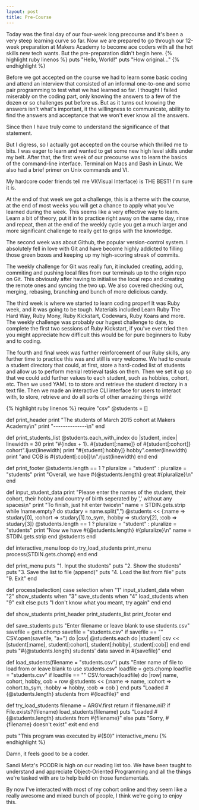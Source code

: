 ```yaml
---
layout: post
title: Pre-Course
---
```

Today was the final day of our four-week long precourse and it's been a very steep learning curve so far.  Now we are prepared to go through our 12-week preparation at Makers Academy to become ace coders with all the hot skills new tech wants.  But the pre-preparation didn't begin here.
{% highlight ruby linenos %}
puts "Hello, World!"
puts "How original..."
{% endhighlight %}
<!--excerpt-->
Before we got accepted on the course we had to learn some basic coding and attend an interview that consisted of an informal one-to-one and some pair programming to test what we had learned so far.  I thought I failed miserably on the coding part, only knowing the answers to a few of the dozen or so challenges put before us.  But as it turns out knowing the answers isn't what's important, it the willingness to communicate, ability to find the answers and acceptance that we won't ever know all the answers.

Since then I have truly come to understand the significance of that statement.

But I digress, so I actually got accepted on the course which thrilled me to bits.  I was eager to learn and wanted to get some new high level skills under my belt.  After that, the first week of our precourse was to learn the basics of the command-line interface.  Terminal on Macs and Bash in Linux.  We also had a brief primer on Unix commands and VI.

My hardcore coder friends tell me VI(Visual Interface) is THE BEST!  I'm sure it is.

At the end of that week we got a challenge, this is a theme with the course, at the end of most weeks you will get a chance to apply what you've learned during the week.  This seems like a very effective way to learn.  Learn a bit of theory, put it in to practice right away on the same day, rinse and repeat, then at the end of the weekly cycle you get a much larger and more significant challenge to really get to grips with the knowledge.

The second week was about Github, the popular version-control system.  I absolutely fell in love with Git and have become highly addicted to filling those green boxes and keeping up my high-scoring streak of commits.

The weekly challenge for Git was really fun, it included creating, adding, commiting and pushing local files from our terminals up to the origin repo on Git.  This obviously after having to initialise the local repo and creating the remote ones and syncing the two up.  We also covered checking out, merging, rebasing, branching and bunch of more delicious candy.

The third week is where we started to learn coding proper!  It was Ruby week, and it was going to be tough.  Materials included Learn Ruby The Hard Way, Ruby Mony, Ruby Kickstart, Codewars, Ruby Koans and more.  The weekly challenge was probably our hugest challenge to date, to complete the first two sessions of Ruby Kickstart, if you've ever tried then you might appreciate how difficult this would be for pure beginners to Ruby and to coding.

The fourth and final week was further reinforcement of our Ruby skills, any further time to practice this was and still is very welcome.  We had to create a student directory that could, at first, store a hard-coded list of students and allow us to perform menial retrieval tasks on them.  Then we set it up so that we could add further values to each student, such as hobbies, cohort, etc.  Then we used YAML to to store and retrieve the student directory in a text file.  Then we made an interactive CLI interface for users to interact with, to store, retrieve and do all sorts of other amazing things with!

{% highlight ruby linenos %}
require "csv"
@students = []

def print_header
  print "The students of March 2015 cohort at Makers Academy\n"
  print "--------------\n"
end

def print_students_list
  @students.each_with_index do |student, index|
    linewidth = 30
    print "#{index + 1}. #{student[:name]} of #{student[:cohort]} cohort".ljust(linewidth)
    print "#{student[:hobby]} hobby".center(linewidth)
    print "and COB is #{student[:cob]}\n".rjust(linewidth)
  end
end

def print_footer
  @students.length == 1 ? pluralize = "student" : pluralize = "students"
  print "Overall, we have #{@students.length} great #{pluralize}\n"
end

def input_student_data
  print "Please enter the names of the student, their cohort, their hobby and country of birth seperated by ',' without any spaces\n"
  print "To finish, just hit enter twice\n"
  name = STDIN.gets.strip
  while !name.empty? do
    studary = name.split(",")
    @students << {:name => studary[0], :cohort => studary[1].to_sym, :hobby => studary[2], :cob => studary[3]}
    @students.length == 1 ? pluralize = "student" : pluralize = "students"
    print "Now we have #{@students.length} #{pluralize}\n"
    name = STDIN.gets.strip
  end
  @students
end

def interactive_menu
  loop do
    try_load_students
    print_menu
    process(STDIN.gets.chomp)
  end
end

def print_menu
  puts "1. Input the students"
  puts "2. Show the students"
  puts "3. Save the list to file (append)"
  puts "4. Load the list from file"
  puts "9. Exit"
end
  
def process(selection)
  case selection
    when "1"
      input_student_data
    when "2"
      show_students
    when "3"
      save_students
    when "4"
      load_students
    when "9"
      exit
    else
      puts "I don't know what you meant, try again"
  end
end

def show_students
  print_header
  print_students_list
  print_footer
end

def save_students
  puts "Enter filename or leave blank to use students.csv"
  savefile = gets.chomp
  savefile = "students.csv" if savefile == ""
  CSV.open(savefile, "a+") do |csv|
    @students.each do |student|
      csv << [student[:name], student[:cohort], student[:hobby], student[:cob]]
    end
  end
  puts "#{@students.length} students' data saved in #{savefile}"
end

def load_students(filename = "students.csv")
  puts "Enter name of file to load from or leave blank to use students.csv"
  loadfile = gets.chomp
  loadfile = "students.csv" if loadfile == ""
  CSV.foreach(loadfile) do |row|
    name, cohort, hobby, cob = row
    @students << {:name => name, :cohort => cohort.to_sym, :hobby => hobby, :cob => cob }
  end
  puts "Loaded #{@students.length} students from #{loadfile}"
end

def try_load_students
  filename = ARGV.first
  return if filename.nil?
  if File.exists?(filename)
    load_students(filename)
    puts "Loaded #{@students.length} students from #{filename}"
  else
    puts "Sorry, #{filename} doesn't exist"
    exit
  end
end

puts "This program was executed by #{$0}"
interactive_menu
{% endhighlight %}

Damn, it feels good to be a coder.

Sandi Metz's POODR is high on our reading list too.  We have been taught to understand and appreciate Object-Oriented Programming and all the things we're tasked with are to help build on those fundamentals.

By now I've interacted with most of my cohort online and they seem like a really awesome and mixed bunch of people, I think we're going to enjoy this.
